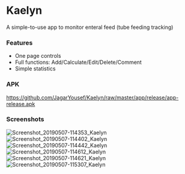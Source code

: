 # Kaelyn
A simple-to-use app to monitor enteral feed (tube feeding tracking)

### Features
- One page controls
- Full functions: Add/Calculate/Edit/Delete/Comment 
- Simple statistics
 
### APK
https://github.com/JagarYousef/Kaelyn/raw/master/app/release/app-release.apk

### Screenshots
![Screenshot_20190507-114353_Kaelyn](https://user-images.githubusercontent.com/41321155/57288122-98703400-70c1-11e9-8f53-f0c0d93a0daf.jpg)
![Screenshot_20190507-114402_Kaelyn](https://user-images.githubusercontent.com/41321155/57288152-a1f99c00-70c1-11e9-8f9a-b01bae605417.jpg)
![Screenshot_20190507-114442_Kaelyn](https://user-images.githubusercontent.com/41321155/57288158-a58d2300-70c1-11e9-997c-d2ece901748b.jpg)
![Screenshot_20190507-114612_Kaelyn](https://user-images.githubusercontent.com/41321155/57288171-aa51d700-70c1-11e9-8b05-bf3c1209cf4a.jpg)
![Screenshot_20190507-114621_Kaelyn](https://user-images.githubusercontent.com/41321155/57288180-ae7df480-70c1-11e9-9224-3db018701dd4.jpg)
![Screenshot_20190507-115307_Kaelyn](https://user-images.githubusercontent.com/41321155/57288185-b0e04e80-70c1-11e9-8513-e26632bb3f45.jpg)
